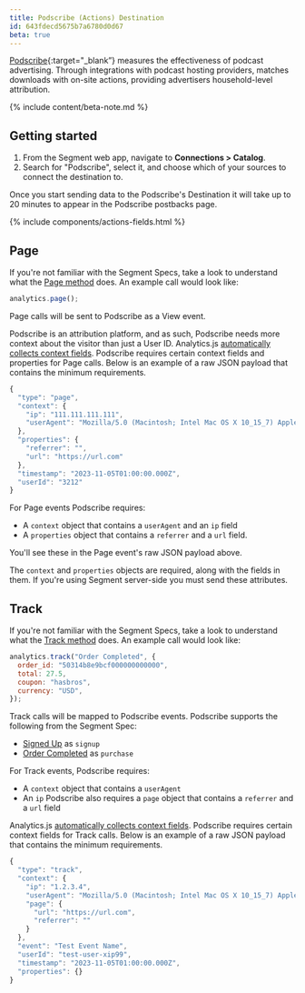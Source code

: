 ```yaml
---
title: Podscribe (Actions) Destination
id: 643fdecd5675b7a6780d0d67
beta: true
---
```


[Podscribe](https://podscribe.com/){:target="\_blank”} measures the effectiveness of podcast advertising. Through integrations with podcast hosting providers, matches downloads with on-site actions, providing advertisers household-level attribution.

{% include content/beta-note.md %}

## Getting started

1. From the Segment web app, navigate to **Connections > Catalog**.
2. Search for "Podscribe", select it, and choose which of your sources to connect the destination to.

Once you start sending data to the Podscribe's Destination it will take up to 20 minutes to appear in the Podscribe postbacks page.

{% include components/actions-fields.html %}

## Page

If you're not familiar with the Segment Specs, take a look to understand what the [Page method](/docs/connections/spec/page/) does. An example call would look like:

```js
analytics.page();
```

Page calls will be sent to Podscribe as a View event.

Podscribe is an attribution platform, and as such, Podscribe needs more context about the visitor than just a User ID. Analytics.js [automatically collects context fields](/docs/connections/spec/common/#context-fields-automatically-collected). Podscribe requires certain context fields and properties for Page calls. Below is an example of a raw JSON payload that contains the minimum requirements.

```js
{
  "type": "page",
  "context": {
    "ip": "111.111.111.111",
    "userAgent": "Mozilla/5.0 (Macintosh; Intel Mac OS X 10_15_7) AppleWebKit/537.36 (KHTML, like Gecko Chrome/118.0.0.0 Safari/537.36"
  },
  "properties": {
    "referrer": "",
    "url": "https://url.com"
  },
  "timestamp": "2023-11-05T01:00:00.000Z",
  "userId": "3212"
}
```

For Page events Podscribe requires:
- A `context` object that contains a `userAgent` and an `ip` field 
- A `properties` object that contains a `referrer` and a `url` field.

You'll see these in the Page event's raw JSON payload above.

The `context` and `properties` objects are required, along with the fields in them. If you're using Segment server-side you must send these attributes.

## Track

If you're not familiar with the Segment Specs, take a look to understand what the [Track method](/docs/connections/spec/track/) does. An example call would look like:

```js
analytics.track("Order Completed", {
  order_id: "50314b8e9bcf000000000000",
  total: 27.5,
  coupon: "hasbros",
  currency: "USD",
});
```

Track calls will be mapped to Podscribe events. Podscribe supports the following from the Segment Spec:

- [Signed Up](/docs/connections/spec/b2b-saas/#signed-up) as `signup`
- [Order Completed](/docs/connections/spec/ecommerce/v2/#order-completed) as `purchase`

For Track events, Podscribe requires:
- A `context` object that contains a `userAgent` 
- An `ip` Podscribe also requires a `page` object that contains a `referrer` and a `url` field

Analytics.js [automatically collects context fields](/docs/connections/spec/common/#context-fields-automatically-collected). Podscribe requires certain context fields for Track calls. Below is an example of a raw JSON payload that contains the minimum requirements.

```js
{
  "type": "track",
  "context": {
    "ip": "1.2.3.4",
    "userAgent": "Mozilla/5.0 (Macintosh; Intel Mac OS X 10_15_7) AppleWebKit/537.36 (KHTML, like Gecko Chrome/118.0.0.0 Safari/537.36"
    "page": {
      "url": "https://url.com",
      "referrer": ""
    }
  },
  "event": "Test Event Name",
  "userId": "test-user-xip99",
  "timestamp": "2023-11-05T01:00:00.000Z",
  "properties": {}
}
```
